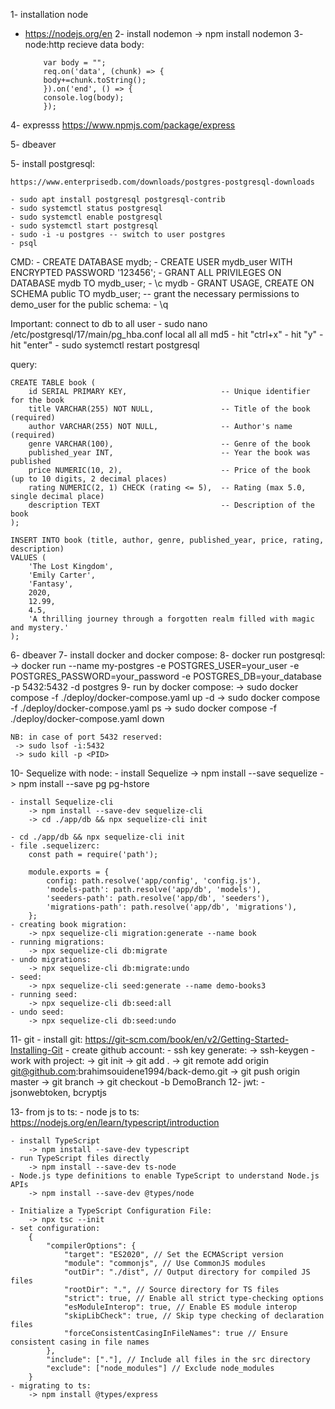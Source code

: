 1- installation node 
 - https://nodejs.org/en
2- install nodemon
 -> npm install nodemon 
3- node:http recieve data body:
    ```
        var body = "";
        req.on('data', (chunk) => {
        body+=chunk.toString();
        }).on('end', () => {
        console.log(body);
        });
    ```
4- expresss
    https://www.npmjs.com/package/express

5- dbeaver

5- install postgresql:

    https://www.enterprisedb.com/downloads/postgres-postgresql-downloads

    - sudo apt install postgresql postgresql-contrib
    - sudo systemctl status postgresql
    - sudo systemctl enable postgresql
    - sudo systemctl start postgresql
    - sudo -i -u postgres -- switch to user postgres
    - psql

 CMD:
    - CREATE DATABASE mydb;
    - CREATE USER mydb_user WITH ENCRYPTED PASSWORD '123456';
    - GRANT ALL PRIVILEGES ON DATABASE mydb TO mydb_user;
    - \c mydb
    - GRANT USAGE, CREATE ON SCHEMA public TO mydb_user;        -- grant the necessary permissions to demo_user for the public schema:
    - \q

 Important: connect to db to all user
    - sudo nano /etc/postgresql/17/main/pg_hba.conf
        local   all             all                                     md5
    - hit "ctrl+x" 
    - hit "y"
    - hit "enter"
    - sudo systemctl restart postgresql

 query:

    CREATE TABLE book (
        id SERIAL PRIMARY KEY,                     -- Unique identifier for the book
        title VARCHAR(255) NOT NULL,               -- Title of the book (required)
        author VARCHAR(255) NOT NULL,              -- Author's name (required)
        genre VARCHAR(100),                        -- Genre of the book
        published_year INT,                        -- Year the book was published
        price NUMERIC(10, 2),                      -- Price of the book (up to 10 digits, 2 decimal places)
        rating NUMERIC(2, 1) CHECK (rating <= 5),  -- Rating (max 5.0, single decimal place)
        description TEXT                           -- Description of the book
    );

    INSERT INTO book (title, author, genre, published_year, price, rating, description)
    VALUES (
        'The Lost Kingdom',
        'Emily Carter',
        'Fantasy',
        2020,
        12.99,
        4.5,
        'A thrilling journey through a forgotten realm filled with magic and mystery.'
    );


6- dbeaver
7- install docker and docker compose:
8- docker run postgresql:
    -> docker run --name my-postgres -e POSTGRES_USER=your_user -e POSTGRES_PASSWORD=your_password -e POSTGRES_DB=your_database -p 5432:5432 -d postgres
9- run by docker compose:
    -> sudo docker compose -f ./deploy/docker-compose.yaml up -d
    -> sudo docker compose -f ./deploy/docker-compose.yaml ps
    -> sudo docker compose -f ./deploy/docker-compose.yaml down

    NB: in case of port 5432 reserved:
     -> sudo lsof -i:5432
     -> sudo kill -p <PID>

10- Sequelize with node:
    - install Sequelize
        -> npm install --save sequelize
        -> npm install --save pg pg-hstore

    - install Sequelize-cli
        -> npm install --save-dev sequelize-cli
        -> cd ./app/db && npx sequelize-cli init

    - cd ./app/db && npx sequelize-cli init
    - file .sequelizerc:
        const path = require('path');

        module.exports = {
            config: path.resolve('app/config', 'config.js'),
            'models-path': path.resolve('app/db', 'models'),
            'seeders-path': path.resolve('app/db', 'seeders'),
            'migrations-path': path.resolve('app/db', 'migrations'),
        };
    - creating book migration:
        -> npx sequelize-cli migration:generate --name book
    - running migrations:
        -> npx sequelize-cli db:migrate
    - undo migrations:
        -> npx sequelize-cli db:migrate:undo
    - seed:
        -> npx sequelize-cli seed:generate --name demo-books3
    - running seed:
        -> npx sequelize-cli db:seed:all
    - undo seed:
        -> npx sequelize-cli db:seed:undo

11- git
    - install git:
        https://git-scm.com/book/en/v2/Getting-Started-Installing-Git
    - create github account:
    - ssh key generate:
        -> ssh-keygen
    - work with project:
        -> git init
        -> git add .
        -> git remote add origin git@github.com:brahimsouidene1994/back-demo.git
        -> git push origin master
        -> git branch
        -> git checkout -b DemoBranch
12- jwt:
    - jsonwebtoken, bcryptjs 

13- from js to ts:
    - node js to ts:
        https://nodejs.org/en/learn/typescript/introduction

    - install TypeScript
        -> npm install --save-dev typescript 
    - run TypeScript files directly
        -> npm install --save-dev ts-node 
    - Node.js type definitions to enable TypeScript to understand Node.js APIs
        -> npm install --save-dev @types/node
    
    - Initialize a TypeScript Configuration File:
        -> npx tsc --init
    - set configuration:
        {
            "compilerOptions": {
                "target": "ES2020", // Set the ECMAScript version
                "module": "commonjs", // Use CommonJS modules
                "outDir": "./dist", // Output directory for compiled JS files
                "rootDir": ".", // Source directory for TS files
                "strict": true, // Enable all strict type-checking options
                "esModuleInterop": true, // Enable ES module interop
                "skipLibCheck": true, // Skip type checking of declaration files
                "forceConsistentCasingInFileNames": true // Ensure consistent casing in file names
            },
            "include": ["."], // Include all files in the src directory
            "exclude": ["node_modules"] // Exclude node_modules
        }
    - migrating to ts:
        -> npm install @types/express
